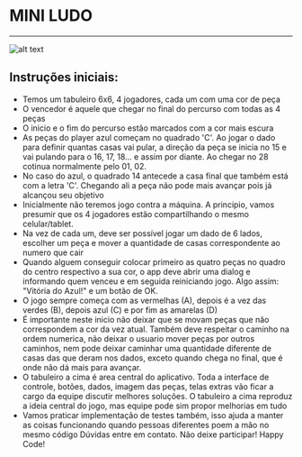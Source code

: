 # MINI LUDO
-----------------------------------------
![alt text](https://i.ibb.co/K2J9d01/Capturar.png)

## Instruções iniciais:
- Temos um tabuleiro 6x6, 4 jogadores, cada um com uma cor de peça
- O vencedor é aquele que chegar no final do percurso com todas as 4 peças
- O inicio e o fim do percurso estão marcados com a cor mais escura
- As peças do player azul começam no quadrado 'C'. Ao jogar o dado para definir quantas casas vai pular, a direção da peça se inicia no 15 e vai pulando para o 16, 17, 18... e assim por diante. Ao chegar no 28 cotinua normalmente pelo 01, 02.
- No caso do azul, o quadrado 14 antecede a casa final que também está com a letra 'C'. Chegando ali a peça não pode mais avançar pois já alcançou seu objetivo
- Inicialmente não teremos jogo contra a máquina. A principio, vamos presumir que os 4 jogadores estão compartilhando o mesmo celular/tablet.
- Na vez de cada um, deve ser possível jogar um dado de 6 lados, escolher um peça e mover a quantidade de casas correspondente ao numero que cair
- Quando alguem conseguir colocar primeiro as quatro peças no quadro do centro respectivo a sua cor, o app deve abrir uma dialog e informando quem venceu e em seguida reiniciando jogo. Algo assim: "Vitória do Azul!" e um botão de OK.
- O jogo sempre começa com as vermelhas (A), depois é a vez  das verdes (B), depois azul (C) e por fim as amarelas (D)
- É importante neste inicio não deixar que se movam peças que não correspondem a cor da vez atual. Também deve respeitar o caminho na ordem numerica, não deixar o usuario mover peças por outros caminhos, nem pode deixar caminhar uma quantidade diferente de casas das que deram nos dados, exceto quando chega no final, que é onde não dá mais para avançar.
- O tabuleiro a cima é area central do aplicativo. Toda a interface de controle, botões, dados, imagem das peças, telas extras vão ficar a cargo da equipe discutir melhores soluções. O tabuleiro a cima reproduz a ideia central do jogo, mas equipe pode sim propor melhorias em tudo
- Vamos praticar implementação de testes também, isso ajuda a manter as coisas funcionando quando pessoas diferentes poem a mão no mesmo código
Dúvidas entre em contato. Não deixe participar!
Happy Code!
